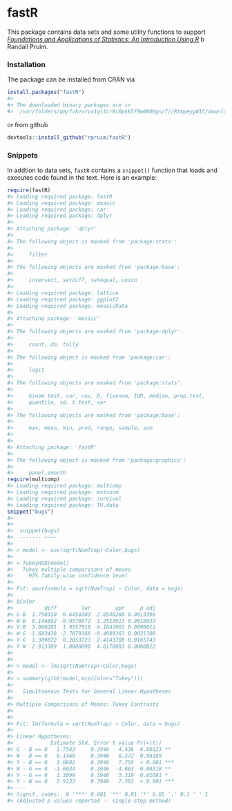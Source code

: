 <!-- README.md is generated from README.Rmd. Please edit that file -->
fastR
=====

This package contains data sets and some utility functions to support [*Foundations and Applications of Statistics: An Introduction Using R*](http://www.ams.org/bookstore-getitem/item=AMSTEXT-13) b Randall Pruim.

### Installation

The package can be installed from CRAN via

``` r
install.packages("fastR")
#> 
#> The downloaded binary packages are in
#>  /var/folders/qm/fvhzvrvx1qs1cr8c0pkk5f9m0000gn/T//RtmpeyyW1C/downloaded_packages
```

or from github

``` r
devtools::install_github("rpruim/fastR")
```

### Snippets

In addtion to data sets, `fastR` contains a `snippet()` function that loads and executes code found in the text. Here is an example:

``` r
require(fastR)
#> Loading required package: fastR
#> Loading required package: mosaic
#> Loading required package: car
#> Loading required package: dplyr
#> 
#> Attaching package: 'dplyr'
#> 
#> The following object is masked from 'package:stats':
#> 
#>     filter
#> 
#> The following objects are masked from 'package:base':
#> 
#>     intersect, setdiff, setequal, union
#> 
#> Loading required package: lattice
#> Loading required package: ggplot2
#> Loading required package: mosaicData
#> 
#> Attaching package: 'mosaic'
#> 
#> The following objects are masked from 'package:dplyr':
#> 
#>     count, do, tally
#> 
#> The following object is masked from 'package:car':
#> 
#>     logit
#> 
#> The following objects are masked from 'package:stats':
#> 
#>     binom.test, cor, cov, D, fivenum, IQR, median, prop.test,
#>     quantile, sd, t.test, var
#> 
#> The following objects are masked from 'package:base':
#> 
#>     max, mean, min, prod, range, sample, sum
#> 
#> 
#> Attaching package: 'fastR'
#> 
#> The following object is masked from 'package:graphics':
#> 
#>     panel.smooth
require(multcomp)
#> Loading required package: multcomp
#> Loading required package: mvtnorm
#> Loading required package: survival
#> Loading required package: TH.data
snippet("bugs")
#> 
#> 
#>  snippet(bugs)
#>  ------- ~~~~
#> 
#> > model <- aov(sqrt(NumTrap)~Color,bugs)
#> 
#> > TukeyHSD(model)
#>   Tukey multiple comparisons of means
#>     95% family-wise confidence level
#> 
#> Fit: aov(formula = sqrt(NumTrap) ~ Color, data = bugs)
#> 
#> $Color
#>          diff        lwr        upr     p adj
#> G-B  1.750330  0.6458303  2.8548288 0.0013396
#> W-B  0.146892 -0.9576072  1.2513913 0.9818933
#> Y-B  3.060201  1.9557018  4.1647003 0.0000011
#> W-G -1.603438 -2.7079368 -0.4989383 0.0031308
#> Y-G  1.309872  0.2053723  2.4143708 0.0165743
#> Y-W  2.913309  1.8088098  4.0178083 0.0000022
#> 
#> 
#> > model <- lm(sqrt(NumTrap)~Color,bugs)
#> 
#> > summary(glht(model,mcp(Color="Tukey")))
#> 
#>   Simultaneous Tests for General Linear Hypotheses
#> 
#> Multiple Comparisons of Means: Tukey Contrasts
#> 
#> 
#> Fit: lm(formula = sqrt(NumTrap) ~ Color, data = bugs)
#> 
#> Linear Hypotheses:
#>            Estimate Std. Error t value Pr(>|t|)    
#> G - B == 0   1.7503     0.3946   4.436  0.00123 ** 
#> W - B == 0   0.1469     0.3946   0.372  0.98189    
#> Y - B == 0   3.0602     0.3946   7.755  < 0.001 ***
#> W - G == 0  -1.6034     0.3946  -4.063  0.00310 ** 
#> Y - G == 0   1.3099     0.3946   3.319  0.01681 *  
#> Y - W == 0   2.9133     0.3946   7.383  < 0.001 ***
#> ---
#> Signif. codes:  0 '***' 0.001 '**' 0.01 '*' 0.05 '.' 0.1 ' ' 1
#> (Adjusted p values reported -- single-step method)
```
